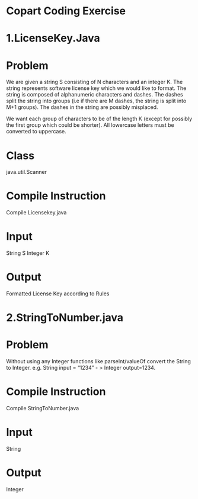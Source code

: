 # Copart Coding Exercise

# 1.LicenseKey.Java

# Problem
We are given a string S consisting of N characters and an integer K. The string represents software license key which we would like to format. The string is composed of alphanumeric characters and dashes. The dashes split the string into groups (i.e if there are M dashes, the string is split into M+1 groups). The dashes in the string are possibly misplaced.

We want each group of characters to be of the length K (except for possibly the first group which could be shorter). All lowercase letters must be converted to uppercase.

# Class
java.util.Scanner

# Compile Instruction
Compile Licensekey.java

# Input
String S
Integer K

# Output
Formatted License Key according to Rules


# 2.StringToNumber.java

# Problem
Without using any Integer functions like parseInt/valueOf convert the String to Integer. e.g. String input = “1234” - > Integer output=1234.

# Compile Instruction
Compile StringToNumber.java

# Input
String

# Output
Integer
